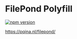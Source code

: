 # FilePond Polyfill

[![npm version](https://badge.fury.io/js/filepond-polyfill.svg)](https://badge.fury.io/js/filepond)

https://pqina.nl/filepond/